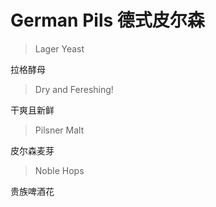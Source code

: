 # German Pils 德式皮尔森

> Lager Yeast

拉格酵母

> Dry and Fereshing!

干爽且新鲜

> Pilsner Malt

皮尔森麦芽

> Noble Hops

贵族啤酒花